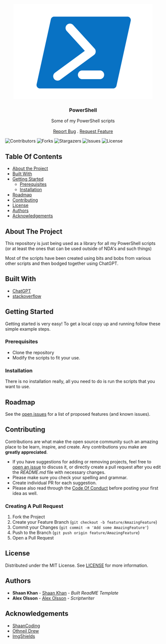 <br/>
<p align="center">
  <a href="https://github.com/aleexolsson/PowerShell">
    <img src="images/powershell.png" alt="Logo">
  </a>

  <h3 align="center">PowerShell</h3>

  <p align="center">
    Some of my PowerShell scripts
    <br/>
    <br/>
    <a href="https://github.com/aleexolsson/PowerShell/issues">Report Bug</a>
    .
    <a href="https://github.com/aleexolsson/PowerShell/issues">Request Feature</a>
  </p>
</p>

![Contributors](https://img.shields.io/github/contributors/aleexolsson/PowerShell?color=dark-green) ![Forks](https://img.shields.io/github/forks/aleexolsson/PowerShell?style=social) ![Stargazers](https://img.shields.io/github/stars/aleexolsson/PowerShell?style=social) ![Issues](https://img.shields.io/github/issues/aleexolsson/PowerShell) ![License](https://img.shields.io/github/license/aleexolsson/PowerShell) 

## Table Of Contents

* [About the Project](#about-the-project)
* [Built With](#built-with)
* [Getting Started](#getting-started)
  * [Prerequisites](#prerequisites)
  * [Installation](#installation)
* [Roadmap](#roadmap)
* [Contributing](#contributing)
* [License](#license)
* [Authors](#authors)
* [Acknowledgements](#acknowledgements)

## About The Project

This repository is just being used as a library for all my PowerShell scripts (or at least the ones that can be used outside of NDA's and such things)

Most of the scripts have been created using bits and bobs from various other scripts and then bodged together using ChatGPT.

## Built With



* [ChatGPT](chat.openai.com)
* [stackoverflow](stackoverflow.com)

## Getting Started

Getting started is very easy!
To get a local copy up and running follow these simple example steps.

### Prerequisites

* Clone the repository
* Modify the scripts to fit your use.

### Installation

There is no installation really, all you need to do is run the scripts that you want to use.

## Roadmap

See the [open issues](https://github.com/aleexolsson/PowerShell/issues) for a list of proposed features (and known issues).

## Contributing

Contributions are what make the open source community such an amazing place to be learn, inspire, and create. Any contributions you make are **greatly appreciated**.
* If you have suggestions for adding or removing projects, feel free to [open an issue](https://github.com/aleexolsson/PowerShell/issues/new) to discuss it, or directly create a pull request after you edit the *README.md* file with necessary changes.
* Please make sure you check your spelling and grammar.
* Create individual PR for each suggestion.
* Please also read through the [Code Of Conduct](https://github.com/aleexolsson/PowerShell/blob/main/CODE_OF_CONDUCT.md) before posting your first idea as well.

### Creating A Pull Request

1. Fork the Project
2. Create your Feature Branch (`git checkout -b feature/AmazingFeature`)
3. Commit your Changes (`git commit -m 'Add some AmazingFeature'`)
4. Push to the Branch (`git push origin feature/AmazingFeature`)
5. Open a Pull Request

## License

Distributed under the MIT License. See [LICENSE](https://github.com/aleexolsson/PowerShell/blob/main/LICENSE.md) for more information.

## Authors

* **Shaan Khan** - [Shaan Khan](https://github.com/ShaanCoding/) - *Built ReadME Template*
* **Alex Olsson** - [Alex Olsson](https://github.com/aleexolsson/) - *Scriptwriter*

## Acknowledgements

* [ShaanCoding](https://github.com/ShaanCoding/)
* [Othneil Drew](https://github.com/othneildrew/Best-README-Template)
* [ImgShields](https://shields.io/)
